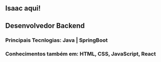 ## Isaac aqui!
## Desenvolvedor Backend

### Principais Tecnlogias: Java | SpringBoot
### Conhecimentos também em: HTML, CSS, JavaScript, React


 

